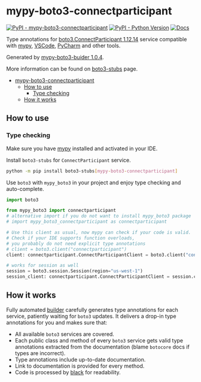 # mypy-boto3-connectparticipant

[![PyPI - mypy-boto3-connectparticipant](https://img.shields.io/pypi/v/mypy-boto3-connectparticipant.svg?color=blue)](https://pypi.org/project/mypy-boto3-connectparticipant)
[![PyPI - Python Version](https://img.shields.io/pypi/pyversions/mypy-boto3-connectparticipant.svg?color=blue)](https://pypi.org/project/mypy-boto3-connectparticipant)
[![Docs](https://img.shields.io/readthedocs/mypy-boto3-builder.svg?color=blue)](https://mypy-boto3-builder.readthedocs.io/)

Type annotations for
[boto3.ConnectParticipant 1.12.14](https://boto3.amazonaws.com/v1/documentation/api/1.12.14/reference/services/connectparticipant.html#ConnectParticipant) service
compatible with [mypy](https://github.com/python/mypy), [VSCode](https://code.visualstudio.com/),
[PyCharm](https://www.jetbrains.com/pycharm/) and other tools.

Generated by [mypy-boto3-buider 1.0.4](https://github.com/vemel/mypy_boto3_builder).

More information can be found on [boto3-stubs](https://pypi.org/project/boto3-stubs/) page.

- [mypy-boto3-connectparticipant](#mypy-boto3-connectparticipant)
  - [How to use](#how-to-use)
    - [Type checking](#type-checking)
  - [How it works](#how-it-works)

## How to use

### Type checking

Make sure you have [mypy](https://github.com/python/mypy) installed and activated in your IDE.

Install `boto3-stubs` for `ConnectParticipant` service.

```bash
python -m pip install boto3-stubs[mypy-boto3-connectparticipant]
```

Use `boto3` with `mypy_boto3` in your project and enjoy type checking and auto-complete.

```python
import boto3

from mypy_boto3 import connectparticipant
# alternative import if you do not want to install mypy_boto3 package
# import mypy_boto3_connectparticipant as connectparticipant

# Use this client as usual, now mypy can check if your code is valid.
# Check if your IDE supports function overloads,
# you probably do not need explicit type annotations
# client = boto3.client("connectparticipant")
client: connectparticipant.ConnectParticipantClient = boto3.client("connectparticipant")

# works for session as well
session = boto3.session.Session(region="us-west-1")
session_client: connectparticipant.ConnectParticipantClient = session.client("connectparticipant")

```

## How it works

Fully automated [builder](https://github.com/vemel/mypy_boto3_builder) carefully generates
type annotations for each service, patiently waiting for `boto3` updates. It delivers
a drop-in type annotations for you and makes sure that:

- All available `boto3` services are covered.
- Each public class and method of every `boto3` service gets valid type annotations
  extracted from the documentation (blame `botocore` docs if types are incorrect).
- Type annotations include up-to-date documentation.
- Link to documentation is provided for every method.
- Code is processed by [black](https://github.com/psf/black) for readability.